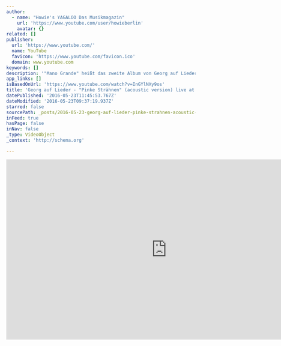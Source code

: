 ```yaml
---
author:
  - name: "Howie's YAGALOO Das Musikmagazin"
    url: 'https://www.youtube.com/user/howieberlin'
    avatar: {}
related: []
publisher:
  url: 'https://www.youtube.com/'
  name: YouTube
  favicon: 'https://www.youtube.com/favicon.ico'
  domain: www.youtube.com
keywords: []
description: '"Mano Grande" heißt das zweite Album von Georg auf Lieder - hier ist daraus sein Song "Pinke Strähnen" - live im Art-Stalker exklusiv für Yagaloo.TV ***** ► Jetzt Abonnieren: http://bit.ly/1E8SxTX ► Finde uns auf Facebook: https://www.facebook.com/yagaloo.TV ► Folge uns auf Twitter: https://twitter.com/yagalooTV ► Website: http://www.yagaloo.com/ *****'
app_links: []
isBasedOnUrl: 'https://www.youtube.com/watch?v=InGYlNXy9os'
title: 'Georg auf Lieder - "Pinke Strähnen" (acoustic version) live at Art-Stalker'
datePublished: '2016-05-23T11:45:53.767Z'
dateModified: '2016-05-23T09:37:19.937Z'
starred: false
sourcePath: _posts/2016-05-23-georg-auf-lieder-pinke-strahnen-acoustic-version-live.md
inFeed: true
hasPage: false
inNav: false
_type: VideoObject
_context: 'http://schema.org'

---
```

<iframe src="https://cdn.embedly.com/widgets/media.html?src=https%3A%2F%2Fwww.youtube.com%2Fembed%2FInGYlNXy9os%3Ffeature%3Doembed&amp;url=http%3A%2F%2Fwww.youtube.com%2Fwatch%3Fv%3DInGYlNXy9os&amp;image=https%3A%2F%2Fi.ytimg.com%2Fvi%2FInGYlNXy9os%2Fhqdefault.jpg&amp;key=b7d04c9b404c499eba89ee7072e1c4f7&amp;type=text%2Fhtml&amp;schema=youtube" width="854" height="480" scrolling="no" frameborder="0" allowfullscreen="" style=""></iframe>